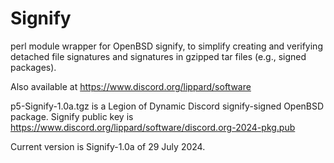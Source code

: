 # Signify
perl module wrapper for OpenBSD signify, to simplify creating and verifying detached
file signatures and signatures in gzipped tar files (e.g., signed packages).

Also available at https://www.discord.org/lippard/software

p5-Signify-1.0a.tgz is a Legion of Dynamic Discord signify-signed OpenBSD package. Signify public key is https://www.discord.org/lippard/software/discord.org-2024-pkg.pub

Current version is Signify-1.0a of 29 July 2024.
